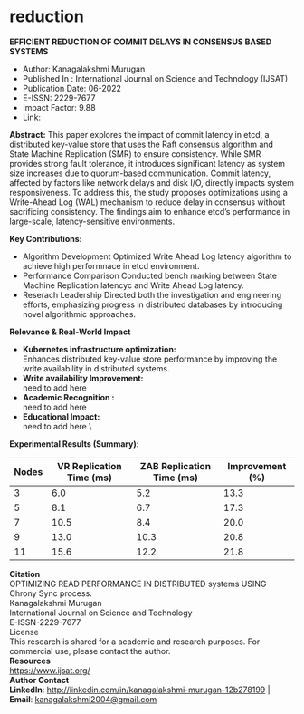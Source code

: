 # reduction
**EFFICIENT REDUCTION OF COMMIT DELAYS IN CONSENSUS BASED SYSTEMS**
* Author: Kanagalakshmi Murugan
* Published In : International Journal on Science and Technology (IJSAT)
* Publication Date: 06-2022
* E-ISSN: 2229-7677
* Impact Factor: 9.88
* Link:

**Abstract:**
This paper explores the impact of commit latency in etcd, a distributed key-value store that uses the Raft consensus algorithm and State Machine Replication (SMR) to ensure consistency. While SMR provides strong fault tolerance, it introduces significant latency as system size increases due to quorum-based communication. Commit latency, affected by factors like network delays and disk I/O, directly impacts system responsiveness. To address this, the study proposes optimizations using a Write-Ahead Log (WAL) mechanism to reduce delay in consensus without sacrificing consistency. The findings aim to enhance etcd’s performance in large-scale, latency-sensitive environments.

**Key Contributions:**
* Algorithm Development
  Optimized Write Ahead Log latency algorithm to achieve high performnace in etcd environment.
* Performance Comparison
  Conducted bench marking between State Machine Replication latencyc and Write Ahead Log latency. 
* Reserach Leadership
  Directed both the investigation and engineering efforts, emphasizing progress in distributed databases by introducing novel algorithmic approaches.

**Relevance & Real-World Impact**

* **Kubernetes infrastructure optimization:**\
    Enhances distributed key-value store performance by improving the write availability in distributed systems.
* **Write availability Improvement:** \
    need to add here
* **Academic Recognition :** \
    need to add here
* **Educational Impact:** \
    need to add here \

**Experimental Results (Summary)**:

  | Nodes | VR Replication Time (ms) | ZAB Replication Time (ms) | Improvement (%) |
  |-------|--------------------------| --------------------------| ----------------|
  | 3     | 6.0                      | 5.2                       | 13.3            |
  | 5     | 8.1                      | 6.7                       | 17.3            |
  | 7     | 10.5                     | 8.4                       | 20.0            |
  | 9     | 13.0                     | 10.3                      | 20.8            |
  | 11    | 15.6                     | 12.2                      | 21.8            |

**Citation** \
OPTIMIZING READ PERFORMANCE IN DISTRIBUTED systems USING Chrony Sync process. \
Kanagalakshmi Murugan \
International Journal on Science and Technology \
E-ISSN-2229-7677 \
License \
This research is shared for a academic and research purposes. For commercial use, please contact the author.\
**Resources** \
https://www.ijsat.org/ \
**Author Contact** \
**LinkedIn**: http://linkedin.com/in/kanagalakshmi-murugan-12b278199 | **Email**: kanagalakshmi2004@gmail.com

